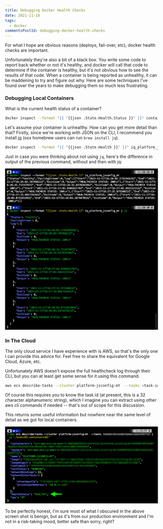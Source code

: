 ```yaml
---
title: Debugging Docker Health Checks
date: 2021-11-18
tags:
  - docker
commentsPostId: debugging-docker-health-checks
---
```


For what I hope are obvious reasons (deploys, fail-over, etc), docker health checks are important.

Unfortunately they're also a bit of a black box. You write some code to report back whether or not it's healthy, and docker will call that code to determine if the container is healthy, but it's not obvious how to see the results of that code. When a container is being reported as unhealthy, it can be maddening to try and figure out why. Here are some techniques I've found over the years to make debugging them so much less frustrating.

### Debugging Local Containers

What is the current health status of a container?

```bash
docker inspect --format "{{ "{{json .State.Health.Status }}" }}" container_name
```

Let's assume your container is unhealthy. How can you get more detail than that? Firstly, since we're working with JSON on the CLI, I recommend you install [jq][] (osx homebrew users can run `brew install jq`).

[jq]: https://stedolan.github.io/jq/

```bash
docker inspect --format "{{ "{{json .State.Health }}" }}" iq_platform_jsconfig_mt | jq
```

Just in case you were thinking about not using `jq`, here's the difference in output of the previous command, without and then with jq:

![Terminal screen shot showing the difference between the two commands](/img/2021/docker-healthcheck-debug-1.png)

### In The Cloud

The only cloud service I have experience with is AWS, so that's the only one I can provide this advice for. Feel free to share the equivalent for Google Cloud, Azure, etc.

Unfortunately AWS doesn't expose the full healthcheck log through their CLI, but you can at least get some sense for it using this command.

```bash
aws ecs describe-tasks --cluster platform-jsconfig-mt  --tasks <task-id> | jq '.tasks[0].containers[0]'
```

Of course this requires you to know the task id (at present, this is a 32 character alphanumeric string), which I imagine you can extract using other aws cli commands if needed -- that's out of scope for this discussion.

This returns some useful information but nowhere near the same level of detail as we got for local containers.

![Terminal screen shot showing output of the aws ecs describe-tasks call](/img/2021/docker-healthcheck-debug-2.png)

To be perfectly honest, I'm sure most of what I obscured in the above screen shot is benign, but as it's from our production environment and I'm not in a risk-taking mood, better safe than sorry, right?
